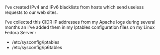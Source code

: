 I've created IPv4 and IPv6 blacklists from hosts which send useless requests to our web sites.

I've collected this CIDR IP addresses from my Apache logs during several months an I've added them in my Iptables configuration files on my Linux Fedora Server :
- /etc/sysconfig/iptables
- /etc/sysconfig/ip6tables

